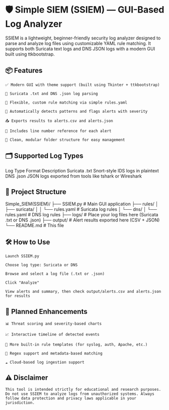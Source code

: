 # 🛡️ Simple SIEM (SSIEM) — GUI-Based Log Analyzer

SSIEM is a lightweight, beginner-friendly security log analyzer designed to parse and analyze log files using customizable YAML rule matching.
It supports both Suricata text logs and DNS JSON logs with a modern GUI built using ttkbootstrap.

## 📦 Features

    ✅ Modern GUI with theme support (built using Tkinter + ttkbootstrap)

    🧩 Suricata .txt and DNS .json log parsing

    🧠 Flexible, custom rule matching via simple rules.yaml

    🧪 Automatically detects patterns and flags alerts with severity

    📤 Exports results to alerts.csv and alerts.json

    🔢 Includes line number reference for each alert

    📁 Clean, modular folder structure for easy management

## 🗂️ Supported Log Types

Log Type	Format	Description
Suricata	.txt	Snort-style IDS logs in plaintext
DNS	.json	JSON logs exported from tools like tshark or Wireshark

## 📁 Project Structure

Simple_SIEM(SSIEM)/
├── SSIEM.py                   # Main GUI application
├── rules/
│   ├── suricata/
│   │   └── rules.yaml         # Suricata log rules
│   └── dns/
│       └── rules.yaml         # DNS log rules
├── logs/                      # Place your log files here (Suricata .txt or DNS .json)
├── output/                    # Alert results exported here (CSV + JSON)
└── README.md                  # This file

## 🛠️ How to Use

    Launch SSIEM.py

    Choose log type: Suricata or DNS

    Browse and select a log file (.txt or .json)

    Click "Analyze"

    View alerts and summary, then check output/alerts.csv and alerts.json for results

## 🔮 Planned Enhancements

    📊 Threat scoring and severity-based charts

    📈 Interactive timeline of detected events

    🧱 More built-in rule templates (for syslog, auth, Apache, etc.)

    💬 Regex support and metadata-based matching

    ☁️ Cloud-based log ingestion support

## ⚠️ Disclaimer

    This tool is intended strictly for educational and research purposes. Do not use SSIEM to analyze logs from unauthorized systems. Always follow data protection and privacy laws applicable in your jurisdiction.
